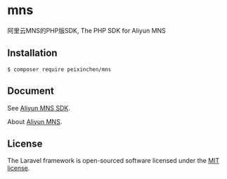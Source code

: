 # mns
阿里云MNS的PHP版SDK, The PHP SDK for Aliyun MNS

## Installation
```$ composer require peixinchen/mns```

## Document
See [Aliyun MNS SDK](https://help.aliyun.com/document_detail/32398.html?spm=5176.doc34412.6.210.trVpjk).

About [Aliyun MNS](https://help.aliyun.com/document_detail/34412.html?spm=5176.doc27414.6.116.z4NjtA).

## License
The Laravel framework is open-sourced software licensed under the [MIT license](https://opensource.org/licenses/MIT).
